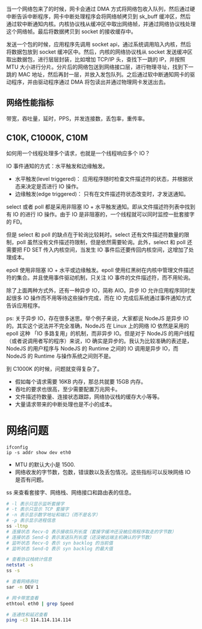 当一个网络包来了的时候，网卡会通过 DMA 方式将网络包收入队列，然后通过硬中断告诉中断程序，网卡中断处理程序会将网络帧拷贝到 sk_buff 缓冲区，然后通过软中断通知内核。内核协议栈从缓冲区中取出网络帧，并通过网络协议栈处理这个网络帧。最后将数据拷贝到 socket 的接收缓存中。

发送一个包的时候，应用程序先调用 socket api，通过系统调用陷入内核，然后将数据包放到 socket 缓冲区中。然后，内核的网络协议栈从 socket 发送缓冲区取出数据包，进行层层封装，比如增加 TCP/IP 头，查找下一跳的 IP，并按照 MTU 大小进行分片。分片后的网络包送到网络接口层，进行物理寻址，找到下一跳的 MAC 地址，然后再封一层，并放入发包队列。之后通过软中断通知网卡的驱动程序，并由驱动程序通过 DMA 将包读出并通过物理网卡发送出去。

## 网络性能指标

带宽，吞吐量，延时，PPS，并发连接数，丢包率，重传率。

## C10K, C1000K, C10M

如何用一个线程处理多个请求，也就是一个线程响应多个 IO？

IO 事件通知的方式：水平触发和边缘触发。

- 水平触发(level triggered)： 应用程序随时检查文件描述符的状态，并根据状态来决定是否进行 IO 操作。
- 边缘触发(edge triggered)： 只有在文件描述符状态改变时，才发送通知。

select 或者 poll 都是采用非阻塞 IO + 水平触发通知。即从文件描述符列表中找到有 IO 的进行 IO 操作。由于 IO 是非阻塞的，一个线程就可以同时监控一批套接字的 FD。

但是 select 和 poll 的缺点在于轮询比较耗时。select 还有文件描述符数量的限制，poll 虽然没有文件描述符限制，但是依然需要轮询。此外，select 和 poll 还需要把 FD SET 传入内核空间，当发生 IO 事件后还要传回内核空间，这增加了处理成本。

epoll 使用非阻塞 IO + 水平或边缘触发。epoll 使用红黑树在内核中管理文件描述符的集合。并且使用事件驱动机制，只关注 IO 事件的文件描述符，而不用轮询。

除了上面两种方式外，还有一种异步 IO，简称 AIO。异步 IO 允许应用程序同时发起很多 IO 操作而不用等待这些操作完成，而在 IO 完成后系统通过事件通知方式告诉应用程序。

ps: 关于异步 IO，存在很多迷思。举个例子来说，大家都说 NodeJS 是异步 IO 的。其实这个说法并不完全准确，NodeJS 在 Linux 上的网络 IO 依然是采用的 epoll 这种 「IO 多路复用」的机制，而非异步 IO。但是对于 NodeJS 的用户线程（或者说调用者写的程序）来说，IO 确实是异步的。我认为比较准确的表述是，NodeJS 的用户程序与 NodeJS 的 Runtime 之间的 IO 调用是异步 IO，而 NodeJS 的 Runtime 与操作系统之间则不是。

到 C1000K 的时候，问题就变得复杂了。

- 假如每个请求需要 16KB 内存，那总共就要 15GB 内存。
- 吞吐的要求也很高，至少需要配置万兆网卡。
- 文件描述符数量、连接状态跟踪，网络协议栈的缓存大小等等。
- 大量请求带来的中断处理也是不小的成本。

# 网络问题

```
ifconfig
ip -s addr show dev eth0
```

- MTU 的默认大小是 1500.
- 网络收发的字节数，包数，错误数以及丢包情况。这些指标可以反映网络 IO 是否有问题。

ss 来查看套接字、网络栈、网络接口和路由表的信息。

```sh
# -l 表示只显示监听套接字
# -t 表示只显示 TCP 套接字
# -n 表示显示数字地址和端口（而不是名字）
# -p 表示显示进程信息
ss -ltnp
# 连接状态 Recv-Q 表示接收队列长度（套接字缓冲还没被应用程序取走的字节数）
# 连接状态 Send-Q 表示发送队列长度（还没被远端主机确认的字节数）
# 监听状态 Recv-Q 表示 syn backlog 的当前值
# 监听状态 Send-Q 表示 syn backlog 的最大值

# 查看协议栈统计信息
netstat -s
ss -s

# 查看网络吞吐
sar -n DEV 1

# 网卡带宽查看
ethtool eth0 | grep Speed

# 连通性和延迟查看
ping -c3 114.114.114.114
```
